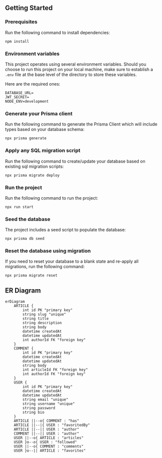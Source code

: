 ## Getting Started

### Prerequisites

Run the following command to install dependencies:

```shell
npm install
```

### Environment variables

This project operates using several environment variables. Should you choose to run this project on your local machine, make sure to establish a `.env` file at the base level of the directory to store these variables.

Here are the required ones:

```
DATABASE_URL=
JWT_SECRET=
NODE_ENV=development
```

### Generate your Prisma client

Run the following command to generate the Prisma Client which will include types based on your database schema:

```shell
npx prisma generate
```

### Apply any SQL migration script

Run the following command to create/update your database based on existing sql migration scripts:

```shell
npx prisma migrate deploy
```

### Run the project

Run the following command to run the project:

```shell
npx run start
```

### Seed the database

The project includes a seed script to populate the database:

```shell
npx prisma db seed
```

### Reset the database using migration

If you need to reset your database to a blank state and re-apply all migrations, run the following command:

```shell
npx prisma migrate reset
```

## ER Diagram

```mermaid
erDiagram
    ARTICLE {
        int id PK "primary key"
        string slug "unique"
        string title
        string description
        string body
        datetime createdAt
        datetime updatedAt
        int authorId FK "foreign key"
    }
    COMMENT {
        int id PK "primary key"
        datetime createdAt
        datetime updatedAt
        string body
        int articleId FK "foreign key"
        int authorId FK "foreign key"
    }
    USER {
        int id PK "primary key"
        datetime createdAt
        datetime updatedAt
        string email "unique"
        string username "unique"
        string password
        string bio
    }
    ARTICLE ||--o{ COMMENT : "has"
    ARTICLE ||--|{ USER : "favoritedBy"
    ARTICLE ||--|| USER : "author"
    COMMENT ||--|| USER : "author"
    USER ||--o{ ARTICLE : "articles"
    USER }o--o{ USER : "followed"
    USER ||--o{ COMMENT : "comments"
    USER }o--|| ARTICLE : "favorites"
```
